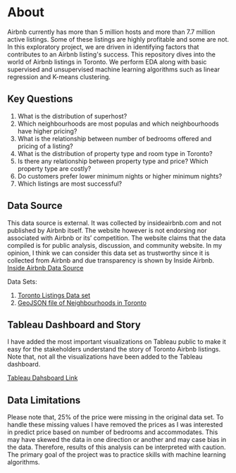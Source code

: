 # About
Airbnb currently has more than 5 million hosts and more than 7.7 million active listings. Some of these listings are highly profitable and some are not. In this exploratory project, we are driven in identifying factors that contributes to an Airbnb listing's success. This repository dives into the world of Airbnb listings in Toronto. We perform EDA along with basic supervised and unsupervised machine learning algorithms such as linear regression and K-means clustering.

## Key Questions
1. What is the distribution of superhost?
2. Which neighbourhoods are most populas and which neighbourhoods have higher pricing?
3. What is the relationship between number of bedrooms offered and pricing of a listing?
4. What is the distribution of property type and room type in Toronto?
5. Is there any relationship between property type and price? Which property type are costly?
6. Do customers prefer lower minimum nights or higher minimum nights?
7. Which listings are most successful?

## Data Source
This data source is external. It was collected by insideairbnb.com and not published by Airbnb itself. The website however is not endorsing nor associated with Airbnb or its’ competition. The website claims that the data compiled is for public analysis, discussion, and community website. In my opinion, I think we can consider this data set as trustworthy since it is collected from Airbnb and due transparency is shown by Inside Airbnb. 
[Inside Airbnb Data Source](https://insideairbnb.com/get-the-data) 

Data Sets:
1. [Toronto Listings Data set](https://data.insideairbnb.com/canada/on/toronto/2024-05-09/data/listings.csv.gz)
2. [GeoJSON file of Neighbourhoods in Toronto](https://data.insideairbnb.com/canada/on/toronto/2024-05-09/visualisations/neighbourhoods.geojson)

## Tableau Dashboard and Story
I have added the most important visualizations on Tableau public to make it easy for the stakeholders understand the story of Toronto Airbnb listings. Note that, not all the visualizations have been added to the Tableau dashboard.

[Tableau Dahsboard Link](https://public.tableau.com/app/profile/nirav.bariya/viz/AirbnbToronto_17160459621940/AirbnbStory?publish=yes)

## Data Limitations
Please note that, 25% of the price were missing in the original data set. To handle these missing values I have removed the prices as I was interested in predict price based on number of bedrooms and accommodates. This may have skewed the data in one direction or another and may case bias in the data. Therefore, results of this analysis can be interpreted with caution. The primary goal of the project was to practice skills with machine learning algorithms.



